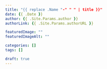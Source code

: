 ```yaml
---
title: "{{ replace .Name "-" " " | title }}"
date: {{ .Date }}  
author: {{ .Site.Params.author }}
authorLink: {{ .Site.Params.authorURL }}

featuredImage: ""
featuredImageAlt: ""

categories: []
tags: []

draft: true
---
```

